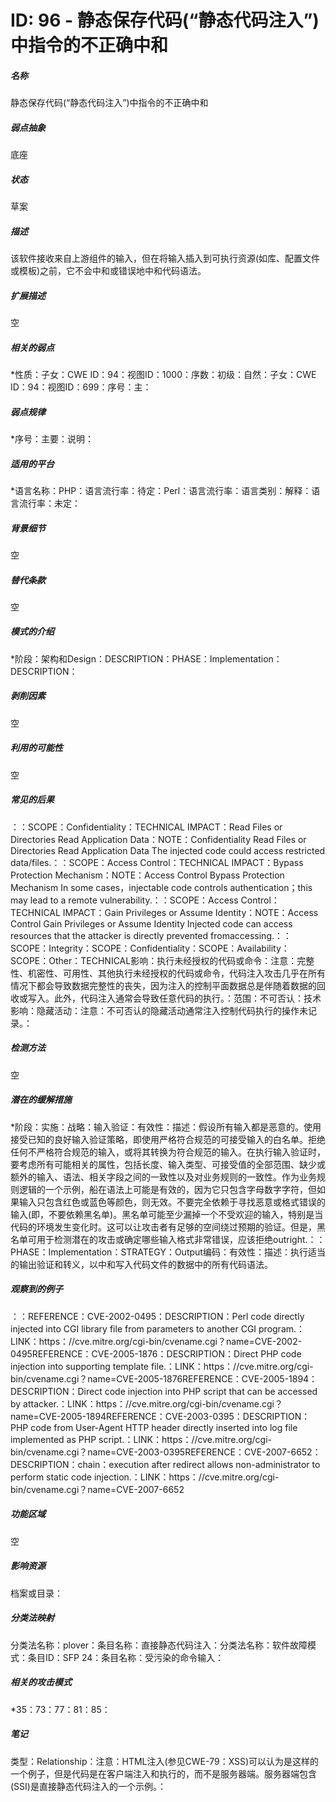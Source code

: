 # ID: 96 - 静态保存代码(“静态代码注入”)中指令的不正确中和
<h5>名称</h5>静态保存代码(“静态代码注入”)中指令的不正确中和
<h5>弱点抽象</h5>底座
<h5>状态</h5>草案
<h5>描述</h5>该软件接收来自上游组件的输入，但在将输入插入到可执行资源(如库、配置文件或模板)之前，它不会中和或错误地中和代码语法。
<h5>扩展描述</h5>空
<h5>相关的弱点</h5>*性质：子女：CWE ID：94：视图ID：1000：序数：初级：自然：子女：CWE ID：94：视图ID：699：序号：主：
<h5>弱点规律</h5>*序号：主要：说明：
<h5>适用的平台</h5>*语言名称：PHP：语言流行率：待定：Perl：语言流行率：语言类别：解释：语言流行率：未定：
<h5>背景细节</h5>空
<h5>替代条款</h5>空
<h5>模式的介绍</h5>*阶段：架构和Design：DESCRIPTION：PHASE：Implementation：DESCRIPTION：
<h5>剥削因素</h5>空
<h5>利用的可能性</h5>空
<h5>常见的后果</h5>：：SCOPE：Confidentiality：TECHNICAL IMPACT：Read Files or Directories Read Application Data：NOTE：Confidentiality Read Files or Directories Read Application Data The injected code could access restricted data/files.：：SCOPE：Access Control：TECHNICAL IMPACT：Bypass Protection Mechanism：NOTE：Access Control Bypass Protection Mechanism In some cases，injectable code controls authentication；this may lead to a remote vulnerability.：：SCOPE：Access Control：TECHNICAL IMPACT：Gain Privileges or Assume Identity：NOTE：Access Control Gain Privileges or Assume Identity Injected code can access resources that the attacker is directly prevented fromaccessing.：：SCOPE：Integrity：SCOPE：Confidentiality：SCOPE：Availability：SCOPE：Other：TECHNICAL影响：执行未经授权的代码或命令：注意：完整性、机密性、可用性、其他执行未经授权的代码或命令，代码注入攻击几乎在所有情况下都会导致数据完整性的丧失，因为注入的控制平面数据总是伴随着数据的回收或写入。此外，代码注入通常会导致任意代码的执行。：范围：不可否认：技术影响：隐藏活动：注意：不可否认的隐藏活动通常注入控制代码执行的操作未记录。：
<h5>检测方法</h5>空
<h5>潜在的缓解措施</h5>*阶段：实施：战略：输入验证：有效性：描述：假设所有输入都是恶意的。使用接受已知的良好输入验证策略，即使用严格符合规范的可接受输入的白名单。拒绝任何不严格符合规范的输入，或将其转换为符合规范的输入。在执行输入验证时，要考虑所有可能相关的属性，包括长度、输入类型、可接受值的全部范围、缺少或额外的输入、语法、相关字段之间的一致性以及对业务规则的一致性。作为业务规则逻辑的一个示例，船在语法上可能是有效的，因为它只包含字母数字字符，但如果输入只包含红色或蓝色等颜色，则无效。不要完全依赖于寻找恶意或格式错误的输入(即，不要依赖黑名单)。黑名单可能至少漏掉一个不受欢迎的输入，特别是当代码的环境发生变化时。这可以让攻击者有足够的空间绕过预期的验证。但是，黑名单可用于检测潜在的攻击或确定哪些输入格式非常错误，应该拒绝outright.：：PHASE：Implementation：STRATEGY：Output编码：有效性：描述：执行适当的输出验证和转义，以中和写入代码文件的数据中的所有代码语法。
<h5>观察到的例子</h5>：：REFERENCE：CVE-2002-0495：DESCRIPTION：Perl code directly injected into CGI library file from parameters to another CGI program.：LINK：https：//cve.mitre.org/cgi-bin/cvename.cgi？name=CVE-2002-0495REFERENCE：CVE-2005-1876：DESCRIPTION：Direct PHP code injection into supporting template file.：LINK：https：//cve.mitre.org/cgi-bin/cvename.cgi？name=CVE-2005-1876REFERENCE：CVE-2005-1894：DESCRIPTION：Direct code injection into PHP script that can be accessed by attacker.：LINK：https：//cve.mitre.org/cgi-bin/cvename.cgi？name=CVE-2005-1894REFERENCE：CVE-2003-0395：DESCRIPTION：PHP code from User-Agent HTTP header directly inserted into log file implemented as PHP script.：LINK：https：//cve.mitre.org/cgi-bin/cvename.cgi？name=CVE-2003-0395REFERENCE：CVE-2007-6652：DESCRIPTION：chain：execution after redirect allows non-administrator to perform static code injection.：LINK：https：//cve.mitre.org/cgi-bin/cvename.cgi？name=CVE-2007-6652
<h5>功能区域</h5>空
<h5>影响资源</h5>档案或目录：
<h5>分类法映射</h5>分类法名称：plover：条目名称：直接静态代码注入：分类法名称：软件故障模式：条目ID：SFP 24：条目名称：受污染的命令输入：
<h5>相关的攻击模式</h5>*35：73：77：81：85：
<h5>笔记</h5>类型：Relationship：注意：HTML注入(参见CWE-79：XSS)可以认为是这样的一个例子，但是代码是在客户端注入和执行的，而不是服务器端。服务器端包含(SSI)是直接静态代码注入的一个示例。：

